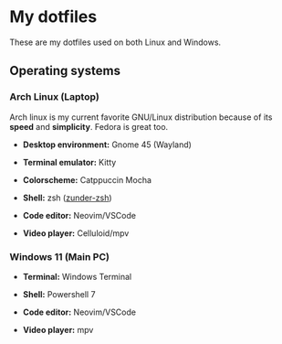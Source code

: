 # My dotfiles

These are my dotfiles used on both Linux and Windows.

## Operating systems

### Arch Linux (Laptop)

Arch linux is my current favorite GNU/Linux distribution because of its
**speed** and **simplicity**. Fedora is great too.

- **Desktop environment:** Gnome 45 (Wayland)

- **Terminal emulator:** Kitty

- **Colorscheme:** Catppuccin Mocha

- **Shell:** zsh ([zunder-zsh](https://github.com/Warbacon/zunder-zsh))

- **Code editor:** Neovim/VSCode

- **Video player:** Celluloid/mpv

### Windows 11 (Main PC)

- **Terminal:** Windows Terminal

- **Shell:** Powershell 7

- **Code editor:** Neovim/VSCode

- **Video player:** mpv
